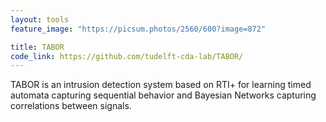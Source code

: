 ```yaml
---
layout: tools
feature_image: "https://picsum.photos/2560/600?image=872"

title: TABOR
code_link: https://github.com/tudelft-cda-lab/TABOR/
---
```


TABOR is an intrusion detection system based on RTI+ for learning timed automata capturing sequential behavior and Bayesian Networks capturing correlations between signals.
